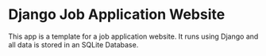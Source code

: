# Django Job Application Website
This app is a template for a job application website. 
It runs using Django and all data is stored in an SQLite Database.
